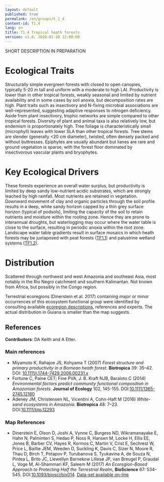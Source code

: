 ```yaml
---
layout: default
published: true
permalink: /en/groups/t_1_4
content-id: T1.4
lang: en
title: T1.4 Tropical heath forests
version: v1.0, 2020-01-20 12:00:00
---
```


SHORT DESCRIPTION IN PREPARATION

# Ecological Traits

Structurally simple evergreen forests with closed to open canopies, typically 5-20 m tall and uniform with a moderate to high LAI. Productivity is lower than in other tropical forests, weakly seasonal and limited by nutrient availability and in some cases by soil anoxia, but decomposition rates are high. Plant traits such as insectivory and N-fixing microbial associations are well-represented, suggesting adaptive responses to nitrogen deficiency. Aside from plant insectivory, trophic networks are simple compared to other tropical forests. Diversity of plant and animal taxa is also relatively low, but endemism is proportionately high. Tree foliage is characteristically small (microphyll) leaves with lower SLA than other tropical forests. Tree stems are slender (generally <20 cm diameter), twisted, often densely packed and without buttresses. Epiphytes are usually abundant but lianes are rare and ground vegetation is sparse, with the forest floor dominated by insectivorous vascular plants and bryophytes.

# Key Ecological Drivers

These forests experience an overall water surplus, but productivity is limited by deep sandy low-nutrient acidic substrates, which are strongly leached by high rainfall. Most nutrients are retained in vegetation. Downward movement of clay and organic particles through the soil profile results in a deep, white sandy horizon capped by a thin grey surface horizon (typical of podsols), limiting the capacity of the soil to retain nutrients and moisture within the rooting zone. Hence they are prone to interannual droughts, but waterlogging may occur where the water table is close to the surface, resulting in periodic anoxia within the root zone.  Landscape water table gradients result in surface mosaics in which heath forests may be juxtaposed with peat forests ([TF1.1](/explore/groups/FT1.1)) and palustrine wetland systems ([TF1.2](/explore/groups/FT1.2)).

# Distribution

Scattered through northwest and west Amazonia and southeast Asia, most notably in the Rio Negro catchment and southern Kalimantan. Not known from Africa, but possibly in the Congo region.

Terrestrial ecoregions (Dinerstein et al. 2017) containing major or minor occurrences of this ecosystem functional group were identified by consulting available [ecoregion descriptions](https://www.worldwildlife.org/biome-categories/terrestrial-ecoregions), references and experts. The actual distribution in Guiana is smaller than the map suggests.

## References

**Contributors**: DA Keith and A Etter.

### Main references
* Miyamoto K, Rahajoe JS, Kohyama T (2007) *Forest structure and primary productivity in a Bornean heath forest*. **Biotropica** 39: 35–42. DOI: [10.1111/j.1744-7429.2006.00231.x](https://doi.org/10.1111/j.1744-7429.2006.00231.x)
* Fortune C, Paine CET; Fine PVA, J. B. Kraft NJB, Baraloto C (2014) *Environmental factors predict community functional composition in Amazonian forests*. **Journal of Ecology** 102, 145-155. DOI:[10.1111/1365-2745.12160](https://doi.org/10.1111/1365-2745.12160)
* Adeney JM, Christensen NL, Vicentini A, Cohn-Haft M (2016) *White-sand ecosystems in Amazonia*. **Biotropica** 48: 7–23. DOI:[10.1111/btp.12293](https://doi.org/10.1111/btp.12293)

### Map References
* Dinerstein E, Olson D, Joshi A, Vynne C, Burgess ND, Wikramanayake E, Hahn N, Palminteri S, Hedao P, Noss R, Hansen M, Locke H, Ellis EE, Jones B, Barber CV, Hayes R, Kormos C, Martin V, Crist E, Sechrest W, Price L, Baillie JEM, Weeden D, Suckling K, Davis C, Sizer N, Moore R, Thau D, Birch T, Potapov P, Turubanova S, Tyukavina A, de Souza N, Pintea L, Brito JC, Llewellyn Barnekow Lillesø JP, van Breugel P, Graudal L, Voge M, Al-Shammari KF, Saleem M (2017) *An Ecoregion-Based Approach to Protecting Half the Terrestrial Realm*, **BioScience** 67: 534–545. DOI:[10.1093/biosci/bix014](https://doi.org/10.1093/biosci/bix014). [Data-set available on-line](https://ecoregions2017.appspot.com/)
